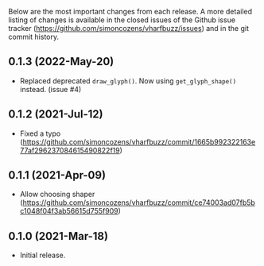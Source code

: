 Below are the most important changes from each release.
A more detailed listing of changes is available in the closed issues of the Github issue tracker (https://github.com/simoncozens/vharfbuzz/issues) and in the git commit history.


## 0.1.3 (2022-May-20)
  - Replaced deprecated `draw_glyph()`. Now using `get_glyph_shape()` instead. (issue #4)


## 0.1.2 (2021-Jul-12)
  - Fixed a typo (https://github.com/simoncozens/vharfbuzz/commit/1665b992322163e77af296237084615490822f19)


## 0.1.1 (2021-Apr-09)
  - Allow choosing shaper (https://github.com/simoncozens/vharfbuzz/commit/ce74003ad07fb5bc1048f04f3ab56615d755f909)


## 0.1.0 (2021-Mar-18)
  - Initial release.
